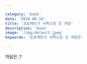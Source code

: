 ```yaml
---

category: 'book'
date: '2019-08-14'
title: '프로젝트가 서쪽으로 간 까닭'
description: 'booo'
image: '/img/default.jpeg'
keywords: '프로젝트가 서쪽으로 간 까닭은'

---
```


까닭은..?